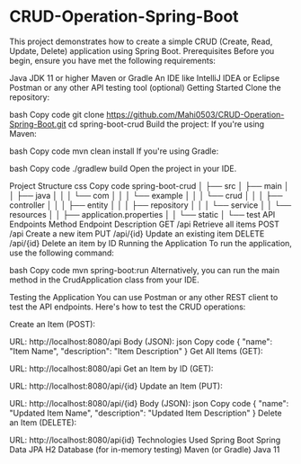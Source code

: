 # CRUD-Operation-Spring-Boot
This project demonstrates how to create a simple CRUD (Create, Read, Update, Delete) application using Spring Boot.
Prerequisites
Before you begin, ensure you have met the following requirements:

Java JDK 11 or higher
Maven or Gradle
An IDE like IntelliJ IDEA or Eclipse
Postman or any other API testing tool (optional)
Getting Started
Clone the repository:

bash
Copy code
git clone https://github.com/Mahi0503/CRUD-Operation-Spring-Boot.git
cd spring-boot-crud
Build the project: If you're using Maven:

bash
Copy code
mvn clean install
If you're using Gradle:

bash
Copy code
./gradlew build
Open the project in your IDE.

Project Structure
css
Copy code
spring-boot-crud
│
├── src
│   ├── main
│   │   ├── java
│   │   │   └── com
│   │   │       └── example
│   │   │           └── crud
│   │   │               ├── controller
│   │   │               ├── entity
│   │   │               ├── repository
│   │   │               └── service
│   │   └── resources
│   │       ├── application.properties
│   │       └── static
│   └── test
API Endpoints
Method	Endpoint	Description
GET	/api	Retrieve all items
POST	/api	Create a new item
PUT	/api/{id}	Update an existing item
DELETE	/api/{id}	Delete an item by ID
Running the Application
To run the application, use the following command:

bash
Copy code
mvn spring-boot:run
Alternatively, you can run the main method in the CrudApplication class from your IDE.

Testing the Application
You can use Postman or any other REST client to test the API endpoints. Here's how to test the CRUD operations:

Create an Item (POST):

URL: http://localhost:8080/api
Body (JSON):
json
Copy code
{
  "name": "Item Name",
  "description": "Item Description"
}
Get All Items (GET):

URL: http://localhost:8080/api
Get an Item by ID (GET):

URL: http://localhost:8080/api/{id}
Update an Item (PUT):

URL: http://localhost:8080/api/{id}
Body (JSON):
json
Copy code
{
  "name": "Updated Item Name",
  "description": "Updated Item Description"
}
Delete an Item (DELETE):

URL: http://localhost:8080/api{id}
Technologies Used
Spring Boot
Spring Data JPA
H2 Database (for in-memory testing)
Maven (or Gradle)
Java 11

